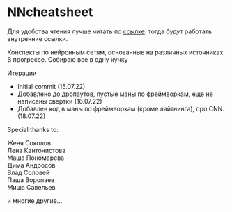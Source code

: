 # NNcheatsheet

Для удобства чтения лучше читать по [ссылке](https://nbviewer.org/github/fortvivlan/NNcheatsheet/blob/main/CompleteNNs.ipynb): тогда будут работать внутренние ссылки.  

Конспекты по нейронным сетям, основанные на различных источниках. В прогрессе. Собираю все в одну кучку

Итерации

- Initial commit (15.07.22)
- Добавлено до дропаутов, пустые маны по фреймворкам, еще не написаны свертки (16.07.22)
- Добавлен код в маны по фреймворкам (кроме лайтнинга), про CNN. (18.07.22)

Special thanks to:

Женя Соколов \
Лена Кантонистова \
Маша Пономарева \
Дима Андросов \
Влад Соловей \
Паша Воропаев \
Миша Савельев

и многие другие...
